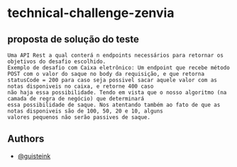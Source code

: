 # technical-challenge-zenvia

## proposta de solução do teste
    Uma API Rest a qual conterá n endpoints necessários para retornar os objetivos do desafio escolhido. 
    Exemplo de desafio com Caixa eletrônico: Um endpoint que recebe método POST com o valor do saque no body da requisição, e que retorna 
    statusCode = 200 para caso seja possivel sacar aquele valor com as notas disponiveis no caixa, e retorne 400 caso 
    não haja essa possibilidade. Tendo em vista que o nosso algoritmo (na camada de regra de negócio) que determinará
    essa possibilidade de saque. Nos atentando também ao fato de que as notas disponiveis são de 100, 50, 20 e 10, alguns
    valores pequenos não serão passives de saque.
## Authors

- [@guisteink](https://www.github.com/guisteink)

